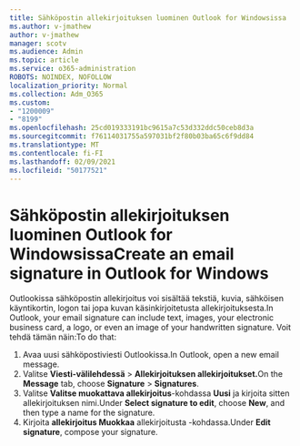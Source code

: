 ```yaml
---
title: Sähköpostin allekirjoituksen luominen Outlook for Windowsissa
ms.author: v-jmathew
author: v-jmathew
manager: scotv
ms.audience: Admin
ms.topic: article
ms.service: o365-administration
ROBOTS: NOINDEX, NOFOLLOW
localization_priority: Normal
ms.collection: Adm_O365
ms.custom:
- "1200009"
- "8199"
ms.openlocfilehash: 25cd019333191bc9615a7c53d332ddc50ceb8d3a
ms.sourcegitcommit: f76114031755a597031bf2f80b03ba65c6f9dd84
ms.translationtype: MT
ms.contentlocale: fi-FI
ms.lasthandoff: 02/09/2021
ms.locfileid: "50177521"
---
```

# <a name="create-an-email-signature-in-outlook-for-windows"></a><span data-ttu-id="604e3-102">Sähköpostin allekirjoituksen luominen Outlook for Windowsissa</span><span class="sxs-lookup"><span data-stu-id="604e3-102">Create an email signature in Outlook for Windows</span></span>

<span data-ttu-id="604e3-103">Outlookissa sähköpostin allekirjoitus voi sisältää tekstiä, kuvia, sähköisen käyntikortin, logon tai jopa kuvan käsinkirjoitetusta allekirjoituksesta.</span><span class="sxs-lookup"><span data-stu-id="604e3-103">In Outlook, your email signature can include text, images, your electronic business card, a logo, or even an image of your handwritten signature.</span></span> <span data-ttu-id="604e3-104">Voit tehdä tämän näin:</span><span class="sxs-lookup"><span data-stu-id="604e3-104">To do that:</span></span>

1. <span data-ttu-id="604e3-105">Avaa uusi sähköpostiviesti Outlookissa.</span><span class="sxs-lookup"><span data-stu-id="604e3-105">In Outlook, open a new email message.</span></span>
2. <span data-ttu-id="604e3-106">Valitse **Viesti-välilehdessä**   >  **Allekirjoituksen allekirjoitukset.**</span><span class="sxs-lookup"><span data-stu-id="604e3-106">On the **Message** tab, choose **Signature** > **Signatures**.</span></span>
3. <span data-ttu-id="604e3-107">Valitse **Valitse muokattava allekirjoitus**-kohdassa **Uusi** ja kirjoita sitten allekirjoituksen nimi.</span><span class="sxs-lookup"><span data-stu-id="604e3-107">Under **Select signature to edit**, choose **New**, and then type a name for the signature.</span></span>
4. <span data-ttu-id="604e3-108">Kirjoita **allekirjoitus Muokkaa** allekirjoitusta -kohdassa.</span><span class="sxs-lookup"><span data-stu-id="604e3-108">Under **Edit signature**, compose your signature.</span></span>
